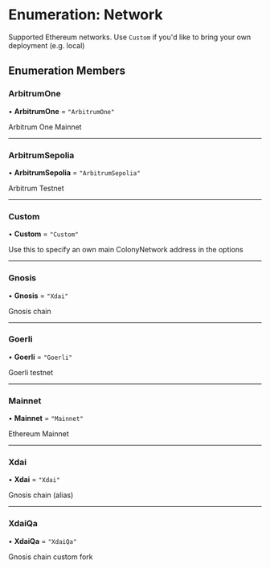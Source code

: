 # Enumeration: Network

Supported Ethereum networks. Use `Custom` if you'd like to bring your own deployment (e.g. local)

## Enumeration Members

### ArbitrumOne

• **ArbitrumOne** = ``"ArbitrumOne"``

Arbitrum One Mainnet

___

### ArbitrumSepolia

• **ArbitrumSepolia** = ``"ArbitrumSepolia"``

Arbitrum Testnet

___

### Custom

• **Custom** = ``"Custom"``

Use this to specify an own main ColonyNetwork address in the options

___

### Gnosis

• **Gnosis** = ``"Xdai"``

Gnosis chain

___

### Goerli

• **Goerli** = ``"Goerli"``

Goerli testnet

___

### Mainnet

• **Mainnet** = ``"Mainnet"``

Ethereum Mainnet

___

### Xdai

• **Xdai** = ``"Xdai"``

Gnosis chain (alias)

___

### XdaiQa

• **XdaiQa** = ``"XdaiQa"``

Gnosis chain custom fork

